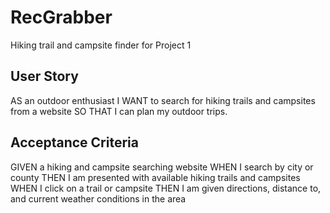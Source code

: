# RecGrabber
Hiking trail and campsite finder for Project 1

## User Story
AS an outdoor enthusiast 
I WANT to search for hiking trails and campsites from a website
SO THAT I can plan my outdoor trips.

## Acceptance Criteria
GIVEN a hiking and campsite searching website
WHEN I search by city or  county
THEN I am presented with available hiking trails and campsites
WHEN I click on a trail or campsite
THEN I am given directions, distance to, and current weather conditions in the area   
